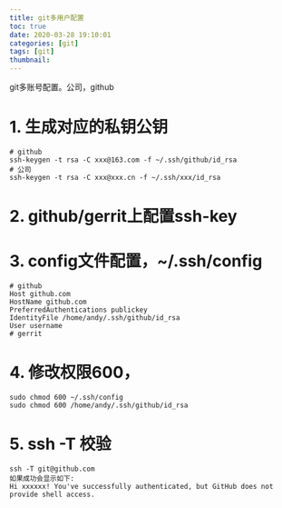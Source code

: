 ```yaml
---
title: git多用户配置
toc: true
date: 2020-03-28 19:10:01
categories: [git]
tags: [git]
thumbnail: 
---
```


git多账号配置。公司，github

<!-- more --> 
# 1. 生成对应的私钥公钥

```
# github
ssh-keygen -t rsa -C xxx@163.com -f ~/.ssh/github/id_rsa
# 公司
ssh-keygen -t rsa -C xxx@xxx.cn -f ~/.ssh/xxx/id_rsa
```

# 2. github/gerrit上配置ssh-key
# 3. config文件配置，~/.ssh/config
```
# github
Host github.com
HostName github.com
PreferredAuthentications publickey
IdentityFile /home/andy/.ssh/github/id_rsa
User username
# gerrit

```
# 4. 修改权限600，
```
sudo chmod 600 ~/.ssh/config
sudo chmod 600 /home/andy/.ssh/github/id_rsa
```
# 5. ssh -T 校验
```
ssh -T git@github.com
如果成功会显示如下:
Hi xxxxxx! You've successfully authenticated, but GitHub does not provide shell access.
```



